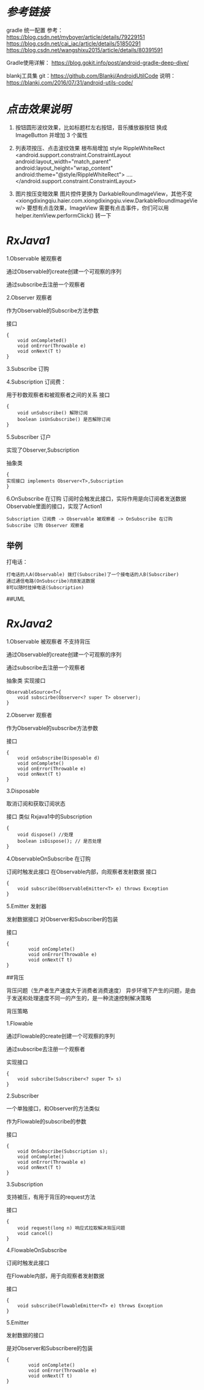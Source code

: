 # *参考链接*
gradle 统一配置
参考：
https://blog.csdn.net/myboyer/article/details/79229151
https://blog.csdn.net/cai_iac/article/details/51850291
https://blog.csdn.net/wangshixu2015/article/details/80391591

Gradle使用详解：
https://blog.gokit.info/post/android-gradle-deep-dive/

blankj工具集
git：https://github.com/Blankj/AndroidUtilCode
说明：https://blankj.com/2016/07/31/android-utils-code/


# *点击效果说明*
1. 按钮圆形波纹效果，比如标题栏左右按钮，音乐播放器按钮
换成 ImageButton 并增加 3 个属性
<ImageButton
    android:layout_width="45dp"
    android:layout_height="45dp"
    android:radius="50dp"
    android:background="?android:attr/selectableItemBackgroundBorderless"
    android:colorControlHighlight="@color/colorRipple"/>

2. 列表项按压、点击波纹效果
根布局增加 style RippleWhiteRect
<android.support.constraint.ConstraintLayout
    android:layout_width="match_parent"
    android:layout_height="wrap_content"
    android:theme="@style/RippleWhiteRect">
....
</android.support.constraint.ConstraintLayout>

3. 图片按压变暗效果
图片控件更换为 DarkableRoundImageView，其他不变
<xiongdixingqiu.haier.com.xiongdixingqiu.view.DarkableRoundImageView/>
要想有点击效果，ImageView 需要有点击事件，你们可以用 helper.itemView.performClick()  转一下

# *RxJava1*
1.Observable 被观察者 

通过Observable的create创建一个可观察的序列 

通过subscribe去注册一个观察者

2.Observer 观察者 

作为Observable的Subscribe方法参数

接口 
	
	{ 
	    void onCompleted()
	    void onError(Throwable e)
	    void onNext(T t)
	}
	

3.Subscribe 订购

4.Subscription 订阅费：

用于秒数观察者和被观察者之间的关系
接口 
	
	{
	    void unSubscribe() 解除订阅 
	    boolean isUnSubscribe() 是否解除订阅
	}
	
5.Subscriber 订户 

实现了Observer,Subscription

抽象类 

	{
	实现接口 implements Observer<T>,Subscription
	}
	
6.OnSubscribe 在订购 订阅时会触发此接口，实际作用是向订阅者发送数据
Observable里面的接口，实现了Action1

	Subscription 订阅费 -> Observable 被观察者 -> OnSubscribe 在订购
	Subscribe 订购 Observer 观察者
## 举例
打电话：

	打电话的人A(Observable) 拨打(Subscribe)了一个接电话的人B(Subscriber)
	通过通信电路(OnSubscribe)向B发送数据
	B可以随时挂掉电话(Subscription)

##UML




 

# *RxJava2*

1.Observable 被观察者 不支持背压

通过Observable的create创建一个可观察的序列 

通过subscribe去注册一个观察者

抽象类 实现接口

    ObservableSource<T>{
        void subscirbe(Observer<? super T> observer);
    }

2.Observer 观察者

作为Observable的subscribe方法参数

接口 
	
	{
	    void onSubscribe(Disposable d) 
	    void onComplete()
	    void onError(Throwable e)
	    void onNext(T t)
	}
	
3.Disposable

取消订阅和获取订阅状态

接口 类似 Rxjava1中的Subscription

    {
        void dispose() //处理
        boolean isDispose(); // 是否处理
    }
4.ObservableOnSubscribe 在订购
 
 订阅时触发此接口
 在Observable内部，向观察者发射数据
 接口
 
    {
        void subscribe(ObservableEmitter<T> e) throws Exception
    }

5.Emitter 发射器

发射数据接口
对Observer和Subscriber的包装

接口

    {
    	    void onComplete()
    	    void onError(Throwable e)
    	    void onNext(T t)
    }

##背压

背压问题（生产者生产速度大于消费者消费速度）
    异步环境下产生的问题，是由于发送和处理速度不同一的产生的，是一种流速控制解决策略

背压策略

1.Flowable

通过Flowable的create创建一个可观察的序列 

通过subscribe去注册一个观察者

实现接口

    {
        void subcribe(Subscriber<? super T> s)
    }

2.Subscriber

一个单独接口，和Observer的方法类似

作为Flowable的subscribe的参数

接口

    {
        void OnSubscribe(Subscription s);
        void onComplete()
        void onError(Throwable e)
        void onNext(T t)
    }

3.Subscription

支持被压，有用于背压的request方法

接口

    {
        void request(long n) 响应式拉取解决背压问题
        void cancel()
    }
        


4.FlowableOnSubscribe

订阅时触发此接口

在Flowable内部，用于向观察者发射数据

接口

    {
        void subscribe(FlowableEmitter<T> e) throws Exception       
    }

5.Emitter

发射数据的接口

是对Observer和Subscribere的包装

    {
    	    void onComplete()
    	    void onError(Throwable e)
    	    void onNext(T t)
    }

 
 